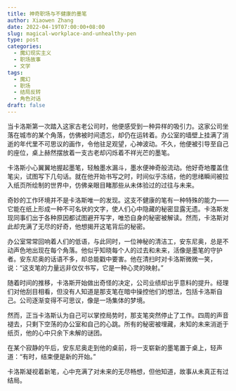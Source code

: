 ```yaml
---
title: 神奇职场与不健康的墨笔
author: Xiaowen Zhang
date: 2022-04-19T07:00:00+08:00
slug: magical-workplace-and-unhealthy-pen
type: post
categories:
  - 魔幻现实主义
  - 职场故事
  - 文学
tags:
  - 魔幻
  - 职场
  - 结局反转
  - 角色对话
draft: false
---
```


当卡洛斯第一次踏入这家古老公司时，他便感受到一种异样的吸引力。这家公司坐落在城市的某个角落，仿佛被时间遗忘，却仍在运转着。办公室的墙壁上挂满了消逝的年代里不可思议的画作，令他驻足观望，心神波动。不久，他便被引导至自己的座位，桌上赫然摆放着一支古老却闪烁着不祥光芒的墨笔。

卡洛斯小心翼翼地握起墨笔，轻触墨水漏斗，墨水便神奇般流动。他好奇地覆盖住笔尖，试图写下几句话。就在他开始书写之时，时间似乎冻结，他的思绪瞬间被拉入纸页所绘制的世界中，仿佛亲眼目睹那些从未体验过的过往与未来。

奇妙的工作环境并不是卡洛斯唯一的发现。这支不健康的笔有一种特殊的能力——它能在纸上形成一种不可名状的文字，使人们心中隐藏的秘密显露无遗。卡洛斯发现同事们出于各种原因都试图避开写字，唯恐自身的秘密被解读。然而，卡洛斯对此却充满了无尽的好奇，他想揭开这笔背后的秘密。

办公室常常回响着人们的低语，与此同时，一位神秘的清洁工，安东尼奥，总是不动声色地出现在每个角落。他似乎知晓每个人的过去和未来，活像是墨笔的守护者。安东尼奥的话语不多，却总能戳中要害。他在清扫时对卡洛斯微微一笑，说：“这支笔的力量远非仅仅书写，它是一种心灵的映射。”

随着时间的推移，卡洛斯开始做出奇怪的决定，公司业绩却出乎意料的提升。经理们对他刮目相看，但没有人知道是那支笔在暗中操控他们的想法，包括卡洛斯自己。公司逐渐变得不可思议，像是一场集体的梦境。

然而，正当卡洛斯认为自己可以掌控局势时，那支笔突然停止了工作。四周的声音褪去，只剩下空荡的办公室和自己的心跳。所有的秘密被埋藏，未知的未来消逝于纸页，他的心中只余下未解的谜团。

在某个寂静的午后，安东尼奥走到他的桌前，将一支崭新的墨笔置于桌上，轻声道：“有时，结束便是新的开始。”

卡洛斯凝视着新笔，心中充满了对未来的无尽畅想，但他知道，故事从未真正有过结局。